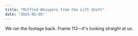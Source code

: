 ```yaml
---
title: "Muffled Whispers from the Lift Shaft"
date: "2025-05-05"
---
```


We ran the footage back. Frame 112—it's looking straight at us.
